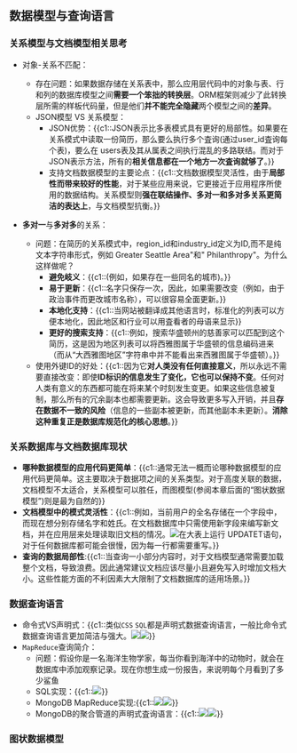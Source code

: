 
## 数据模型与查询语言

### 关系模型与文档模型相关思考
+ 对象-关系不匹配：
  + 存在问题：如果数据存储在关系表中，那么应用层代码中的对象与表、行和列的数据库模型之间**需要一个笨拙的转换层**。ORM框架则减少了此转换层所需的样板代码量，但是他们**并不能完全隐藏**两个模型之间的**差异**。
  + JSON模型 VS 关系模型：
    + JSON优势：{{c1::JSON表示比多表模式具有更好的局部性。如果要在关系模式中读取一份简历，那么要么执行多个査询(通过user_id査询每个表)，要么在 users表及其从属表之间执行混乱的多路联结。而对于JSON表示方法，所有的**相关信息都在一个地方一次査询就够了**。}}
    + 支持文档数据模型的主要论点：{{c1::文档数据模型灵活性，由于**局部性而带来较好的性能**，对于某些应用来说，它更接近于应用程序所使用的数据结构。关系模型则**强在联结操作、多对一和多对多关系更简洁的表达上**，与文档模型抗衡。}}

+ **多对一**与**多对多**的关系：
  + 问题：在简历的关系模式中，region_id和industry_id定义为ID,而不是纯文本字符串形式，例如 Greater Seattle Area"和" Philanthropy"。为什么这样做呢？
    + **避免岐义**：{{c1::(例如，如果存在一些同名的城市)。}}
    + **易于更新**：{{c1::名字只保存一次，因此，如果需要改变（例如，由于政治事件而更改城市名称），可以很容易全面更新。}}
    + **本地化支持**：{{c1::当网站被翻译成其他语言时，标准化的列表可以方便本地化，因此地区和行业可以用査看者的母语来显示}}
    + **更好的搜索支持**：{{c1::例如，搜索华盛顿州的慈善家可以匹配到这个简历，这是因为地区列表可以将西雅图属于华盛顿的信息编码进来（而从“大西雅图地区”字符串中并不能看出来西雅图属于华盛顿）。}}
  + 使用外键ID的好处：{{c1::因为它**对人类没有任何直接意义**，所以永远不需要直接改变：即使**ID标识的信息发生了变化，它也可以保持不变**。任何对人类有意义的东西都可能在将来某个时刻发生变更。如果这些信息被复制，那么所有的冗余副本也都需要更新。这会导致更多写入开销，并且**存在数据不一致的风险**（信息的一些副本被更新，而其他副本未更新）。**消除这种重复正是数据库规范化的核心思想**。}}


### 关系数据库与文档数据库现状
+ **哪种数据模型的应用代码更简单**：{{c1::通常无法一概而论哪种数据模型的应用代码更简单。这主要取决于数据项之间的关系类型。对于高度关联的数据，文档模型不太适合，关系模型可以胜任，而图模型(参阅本章后面的“图状数据模型”)则是最为自然的}}
+ **文档模型中的模式灵活性**：{{c1::例如，当前用户的全名存储在一个字段中，而现在想分别存储名字和姓氏。在文档数据库中只需使用新字段来编写新文档，并在应用层来处理读取旧文档的情况。![](https://gitee.com/xieyun714/nodeimage/raw/master/img/20210912152336.png)在大表上运行 UPDATET语句，对于任何数据库都可能会很慢，因为每一行都需要重写。}}
+ **查询的数据局部性**:{{c1::当查询一小部分内容时，对于文档模型通常需要加载整个文档，导致浪费。因此通常建议文档应该尽量小且避免写入时增加文档大小。这些性能方面的不利因素大大限制了文档数据库的适用场景。}}

### 数据查询语言
+ 命令式VS声明式：{{c1::类似`CSS` `SQL`都是声明式数据查询语言，一般比命令式数据查询语言更加简洁与强大。![](https://gitee.com/xieyun714/nodeimage/raw/master/img/20210912174449.png)![](https://gitee.com/xieyun714/nodeimage/raw/master/img/20210912174434.png)}}
+ `MapReduce`查询简介：
  + 问题：假设你是一名海洋生物学家，每当你看到海洋中的动物时，就会在数据库中添加观察记录。现在你想生成一份报告，来说明每个月看到了多少鲨鱼
  + SQL实现：{{c1::![](https://gitee.com/xieyun714/nodeimage/raw/master/img/20210912174634.png)}}
  + MongoDB MapReduce实现:{{c1::![](https://gitee.com/xieyun714/nodeimage/raw/master/img/20210912174707.png)![](https://gitee.com/xieyun714/nodeimage/raw/master/img/20210912174717.png)}}
  + MongoDB的聚合管道的声明式査询语言：{{c1::![](https://gitee.com/xieyun714/nodeimage/raw/master/img/20210912174904.png)![](https://gitee.com/xieyun714/nodeimage/raw/master/img/20210912175259.png)}}

### 图状数据模型
